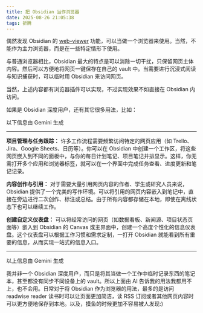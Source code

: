 ```yaml
---
title: 把 Obsidian 当作浏览器
date: 2025-08-26 21:05:38
tags: 折腾
---
```


偶然发现 Obsidian 的 [web-viewer](https://help.obsidian.md/plugins/web-viewer) 功能，可以当做一个浏览器来使用。当然，不能作为主力浏览器，而是在一些特定情形下使用。

与普通浏览器相比，Obsidian 最大的特点是可以消除一切干扰，只保留网页主体内容。然后可以方便地将网页一键保存在自己的 vault 中。当需要进行沉浸式阅读与知识捕获时，可以临时用 Obsidian 来访问网页。

<!--more-->

当然，上述内容都有浏览器插件可以实现，不过实现效果不如直接在 Obsidian 内访问。

如果是 Obsidian 深度用户，还有其它很多用法，比如：

以下信息由 Gemini 生成

---

**项目管理与任务跟踪：** 许多工作流程需要频繁访问特定的网页应用（如 Trello、Jira、Google Sheets、日历等）。你可以在 Obsidian 中创建一个工作区，将这些网页嵌入到不同的面板中，与你的每日计划笔记、项目笔记并排显示。这样，你无需打开多个应用和浏览器标签，就可以在一个界面中完成任务查看、进度更新和笔记记录。

**内容创作与引用：** 对于需要大量引用网页内容的作者、学生或研究人员来说，Obsidian 提供了一个完美的写作环境。可以将引用的网页内容嵌入到笔记中，直接在旁边进行二次创作、标注或总结。由于所有内容都存储在本地，即使在离线状态下也可以继续工作。

**创建自定义仪表盘：** 可以将经常访问的网页（如数据看板、新闻源、项目状态页面等）嵌入到 Obsidian 的 Canvas 或主界面中，创建一个高度个性化的信息仪表盘。这个仪表盘可以根据工作习惯和需求定制，一打开 Obsidian 就能看到所有重要的信息，从而实现一站式的信息入口。

---

以上信息由 Gemini 生成

我并非一个 Obsidian 深度用户，而只是将其当做一个工作中临时记录东西的笔记本，甚至都没有同步不同设备上的 vault。所以上面由 AI 告诉我的用法我都用不上，也不会用。日常对于将 Obsidian 作为浏览器的用法，最多的是访问 readwise reader 读书时可以让页面更加简洁，读 RSS 订阅或者其他网页内容时可以更方便地保存到本地。以及，摸鱼的时候更加不容易被人发现:)
